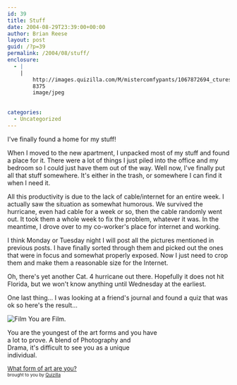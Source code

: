 ```yaml
---
id: 39
title: Stuff
date: 2004-08-29T23:39:00+00:00
author: Brian Reese
layout: post
guid: /?p=39
permalink: /2004/08/stuff/
enclosure:
  - |
    |
        http://images.quizilla.com/M/mistercomfypants/1067872694_ctureskane.jpg
        8375
        image/jpeg
        
        
categories:
  - Uncategorized
---
```

I&apos;ve finally found a home for my stuff!

When I moved to the new apartment, I unpacked most of my stuff and found a place for it. There were a lot of things I just piled into the office and my bedroom so I could just have them out of the way. Well now, I&apos;ve finally put all that stuff somewhere. It&apos;s either in the trash, or somewhere I can find it when I need it.

All this productivity is due to the lack of cable/internet for an entire week. I actually saw the situation as somewhat humorous. We survived the hurricane, even had cable for a week or so, then the cable randomly went out. It took them a whole week to fix the problem, whatever it was. In the meantime, I drove over to my co-worker&apos;s place for internet and working.

I think Monday or Tuesday night I will post all the pictures mentioned in previous posts. I have finally sorted through them and picked out the ones that were in focus and somewhat properly exposed. Now I just need to crop them and make them a reasonable size for the Internet.

Oh, there&apos;s yet another Cat. 4 hurricane out there. Hopefully it does not hit Florida, but we won&apos;t know anything until Wednesday at the earliest.

One last thing&#8230; I was looking at a friend&apos;s journal and found a quiz that was ok so here&apos;s the result&#8230; 

<img src="http://images.quizilla.com/M/mistercomfypants/1067872694_ctureskane.jpg" border="0" alt="Film" />  
You are Film.
  
You are the youngest of the art forms and you have  
a lot to prove. A blend of Photography and  
Drama, it&apos;s difficult to see you as a unique  
individual.

[<font size="-1">What form of art are you?</font>](http://quizilla.com/users/mistercomfypants/quizzes/What%20form%20of%20art%20are%20you%3F/)  
<font size="-3">brought to you by <a href="http://quizilla.com">Quizilla</a></font>